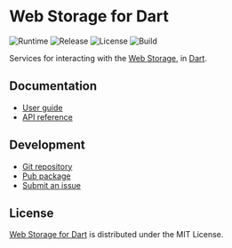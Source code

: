 # Web Storage for Dart
![Runtime](https://img.shields.io/badge/dart-%3E%3D2.6-brightgreen.svg) ![Release](https://img.shields.io/pub/v/webstorage.svg) ![License](https://img.shields.io/badge/license-MIT-blue.svg) ![Build](https://github.com/cedx/webstorage.dart/workflows/build/badge.svg)

Services for interacting with the [Web Storage](https://developer.mozilla.org/en-US/docs/Web/API/Storage), in [Dart](https://dart.dev).

## Documentation
- [User guide](https://dev.belin.io/webstorage.dart)
- [API reference](https://dev.belin.io/webstorage.dart/api)

## Development
- [Git repository](https://github.com/cedx/webstorage.dart)
- [Pub package](https://pub.dev/packages/webstorage)
- [Submit an issue](https://github.com/cedx/webstorage.dart/issues)

## License
[Web Storage for Dart](https://dev.belin.io/webstorage.dart) is distributed under the MIT License.
